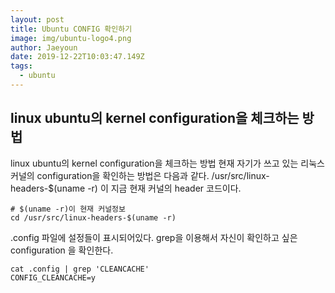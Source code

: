 ```yaml
---
layout: post
title: Ubuntu CONFIG 확인하기
image: img/ubuntu-logo4.png
author: Jaeyoun
date: 2019-12-22T10:03:47.149Z
tags: 
  - ubuntu
---
```


linux ubuntu의 kernel configuration을 체크하는 방법
---

linux ubuntu의 kernel configuration을 체크하는 방법
현재 자기가 쓰고 있는 리눅스 커널의 configuration을 확인하는 방법은 다음과 같다.
/usr/src/linux-headers-$(uname -r) 이 지금 현재 커널의 header 코드이다.

``` 
# $(uname -r)이 현재 커널정보 
cd /usr/src/linux-headers-$(uname -r)
```
.config 파일에 설정들이 표시되어있다. grep을 이용해서 자신이 확인하고 싶은 configuration 을 확인한다.

```
cat .config | grep 'CLEANCACHE'
CONFIG_CLEANCACHE=y
```